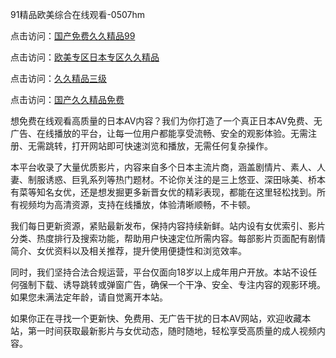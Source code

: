 91精品欧美综合在线观看-0507hm


点击访问：<a href="https://gfd-5xg.pages.dev/">国产免费久久精品99</a>

点击访问：<a href="https://fdhf-454.pages.dev/">欧美专区日本专区久久精品</a>

点击访问：<a href="https://bered.pages.dev/">久久精品三级</a>

点击访问：<a href="https://rtj-3zo.pages.dev/">国产久久精品免费</a>


想免费在线观看高质量的日本AV内容？我们为你打造了一个真正日本AV免费、无广告、在线播放的平台，让每一位用户都能享受流畅、安全的观影体验。无需注册、无需跳转，打开网站即可快速浏览和播放，无需任何复杂操作。

本平台收录了大量优质影片，内容来自多个日本主流片商，涵盖剧情片、素人、人妻、制服诱惑、巨乳系列等热门题材。不论你关注的是三上悠亚、深田咏美、桥本有菜等知名女优，还是想发掘更多新晋女优的精彩表现，都能在这里轻松找到。所有视频均为高清资源，支持在线播放，体验清晰顺畅，不卡顿。

我们每日更新资源，紧贴最新发布，保持内容持续新鲜。站内设有女优索引、影片分类、热度排行及搜索功能，帮助用户快速定位所需内容。每部影片页面配有剧情简介、女优资料以及相关推荐，提升使用便捷性和浏览效率。

同时，我们坚持合法合规运营，平台仅面向18岁以上成年用户开放。本站不设任何强制下载、诱导跳转或弹窗广告，确保一个干净、安全、专注内容的观影环境。如果您未满法定年龄，请自觉离开本站。

如果你正在寻找一个更新快、免费用、无广告干扰的日本AV网站，欢迎收藏本站，第一时间获取最新影片与女优动态，随时随地，轻松享受高质量的成人视频内容。


<span style="display:none;">[Canonical link]( ）</span>
